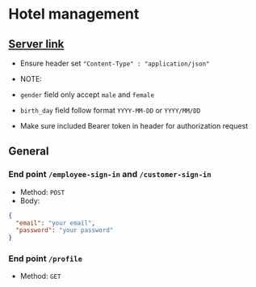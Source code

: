 # Hotel management

## [Server link](https://hotel-management-server.fly.dev)
 - Ensure header set `"Content-Type" : "application/json"`

- NOTE:
- `gender` field only accept `male` and `female`
- `birth_day` field follow format `YYYY-MM-DD` or `YYYY/MM/DD`
- Make sure included Bearer token in header for authorization request

## General

### End point `/employee-sign-in` and `/customer-sign-in`
- Method: `POST`
- Body:
 ```json
{
   "email": "your email",
   "password": "your password"
}
```

### End point `/profile`
- Method: `GET`

